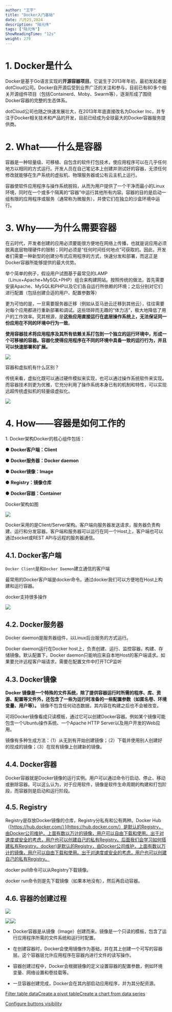 ```yaml
---
author: "王宇"
title: "Docker入门基础"
date: 六月25,2024
description: "陆元伟"
tags: ["陆元伟"]
ShowReadingTime: "12s"
weight: 279
---
```

1\. Docker是什么
=============

Docker是基于Go语言实现的**开源容器项目**。它诞生于2013年年初，最初发起者是dotCloud公司。Docker自开源后受到业界广泛的关注和参与，目前已有80多个相关开源组件项目（包括Containerd、Moby、Swarm等），逐渐形成了围绕Docker容器的完整的生态体系。

dotCloud公司也随之快速发展壮大，在2013年年底直接改名为Docker Inc，并专注于Docker相关技术和产品的开发，目前已经成为全球最大的Docker容器服务提供商。

2\. What——什么是容器
===============

  

容器是一种轻量级、可移植、自包含的软件打包技术，使应用程序可以在几乎任何地方以相同的方式运行。开发人员在自己笔记本上创建并测试好的容器，无须任何修改就能够在生产系统的虚拟机、物理服务器或公有云主机上运行。

容器使软件应用程序与操作系统脱钩，从而为用户提供了一个干净而最小的Linux环境，同时在一个或多个隔离的“容器”中运行其他所有内容。容器的目的是启动一组有限的应用程序或服务（通常称为微服务），并使它们在独立的沙盒环境中运行。

3\. Why——为什么需要容器
================

在云时代，开发者创建的应用必须要能很方便地在网络上传播，也就是说应用必须脱离底层物理硬件的限制；同时必须是“任何时间任何地点”可获取的。因此，开发者们需要一种新型的创建分布式应用程序的方式，快速分发和部署，而这正是Docker容器所能够提供的最大优势。

举个简单的例子，假设用户试图基于最常见的LAMP（Linux+Apache+MySQL+PHP）组合来构建网站。按照传统的做法，首先需要安装Apache、MySQL和PHP以及它们各自运行所依赖的环境；之后分别对它们进行配置（包括创建合适的用户、配置参数等）

更为可怕的是，一旦需要服务器迁移（例如从亚马逊云迁移到其他云），往往需要对每个应用都进行重新部署和调试。这些琐碎而无趣的“体力活”，极大地降低了用户的工作效率。究其根源，是**这些应用直接运行在底层操作系统上，无法保证同一份应用在不同的环境中行为一致**。

**使用容器技术将应用程序及其所有依赖关系打包到一个独立的运行环境中，形成一个可移植的容器。容器化使得应用程序在不同的环境中具备一致的运行行为，并且可以快速部署和扩展。**

![](/download/attachments/129174530/image2024-6-25_17-21-18.png?version=1&modificationDate=1719307278734&api=v2)

  

容器和虚拟机有什么区别？

传统来看，虚拟化既可以通过硬件模拟来实现，也可以通过操作系统软件来实现。而容器技术则更为优雅，它充分利用了操作系统本身已有的机制和特性，可以实现远超传统虚拟机的轻量级虚拟化。

  

![](/download/attachments/129174530/image2024-6-25_17-10-8.png?version=1&modificationDate=1719306608334&api=v2)

4\. How——容器是如何工作的
=================

  

1\. Docker架构Docker的核心组件包括：

● **Docker客户端：Client**

● **Docker服务器：Docker daemon**

● **Docker镜像：Image**

● **Registry：镜像仓库**

● **Docker容器：Container**

  

Docker架构如图

![](/download/attachments/129174530/image2024-6-25_16-39-33.png?version=1&modificationDate=1719304774067&api=v2)

  

Docker采用的是Client/Server架构。客户端向服务器发送请求，服务器负责构建、运行和分发容器。客户端和服务器可以运行在同一个Host上，客户端也可以通过socket或REST API与远程的服务器通信。

4.1. Docker客户端
--------------

`Docker Client`是和`Docker Daemon`建立通信的客户端

最常用的Docker客户端是docker命令。通过docker我们可以方便地在Host上构建和运行容器。

docker支持很多操作

![](/download/attachments/129174530/image2024-6-25_16-42-36.png?version=1&modificationDate=1719304956760&api=v2)

  

4.2. Docker服务器
--------------

Docker daemon是服务器组件，以Linux后台服务的方式运行。

Docker daemon运行在Docker host上，负责创建、运行、监控容器，构建、存储镜像。默认配置下，Docker daemon只能响应来自本地Host的客户端请求。如果要允许远程客户端请求，需要在配置文件中打开TCP监听

4.3. Docker镜像
-------------

**Docker 镜像是一个特殊的文件系统，除了提供容器运行时所需的程序、库、资源、配置等文件外，还包含了一些为运行时准备的一些配置参数（如匿名卷、环境变量、用户等）。** 镜像不包含任何动态数据，其内容在构建之后也不会被改变。

可将Docker镜像看成只读模板，通过它可以创建Docker容器。例如某个镜像可能包含一个Ubuntu操作系统、一个Apache HTTP Server以及用户开发的Web应用。

镜像有多种生成方法：（1）从无到有开始创建镜像；（2）下载并使用别人创建好的现成的镜像；（3）在现有镜像上创建新的镜像。

  

4.4. Docker容器
-------------

Docker容器就是Docker镜像的运行实例。用户可以通过命令行启动、停止、移动或删除容器。可以这么认为，对于应用软件，镜像是软件生命周期的构建和打包阶段，而容器则是启动和运行阶段。

  

4.5. Registry
-------------

Registry是存放Docker镜像的仓库，Registry分私有和公有两种。Docker Hub（[https://hub.docker.com/）](https://hub.docker.com/）是默认的Registry，由Docker公司维护，上面有数以万计的镜像，用户可以自由下载和使用。出于对速度或安全的考虑，用户也可以创建自己的私有Registry。后面我们会学习如何搭建私有Registry。docker)是默认的Registry，由Docker公司维护，上面有数以万计的镜像，用户可以自由下载和使用。出于对速度或安全的考虑，用户也可以创建自己的私有Registry。

docker pull命令可以从Registry下载镜像。

docker run命令则是先下载镜像（如果本地没有），然后再启动容器。

  

  

4.6. 容器的创建过程
------------

![](/download/attachments/129174530/image2024-6-25_17-33-56.png?version=1&modificationDate=1719308036535&api=v2)

![](/download/attachments/129174530/image2024-6-25_17-34-9.png?version=1&modificationDate=1719308050023&api=v2)![](/download/attachments/129174530/image2024-6-25_17-36-19.png?version=1&modificationDate=1719308179372&api=v2)

  

*   Docker容器是从镜像（Image）创建而来。镜像是一个只读的模板，包含了运行应用程序所需的文件系统和运行时配置。
    
*   在创建容器时，Docker会使用镜像作为基础，并在其上创建一个可写的容器层。这个容器层允许应用程序在容器内进行文件的读写操作。
    
*   容器创建过程中，Docker会根据镜像的定义设置容器的配置参数，例如环境变量、网络设置和卷挂载等。
    
*   一旦容器创建完成，Docker会在其内部启动应用程序，并为其分配资源。
    

  
  

  

  

[Filter table data](#)[Create a pivot table](#)[Create a chart from data series](#)

[Configure buttons visibility](/users/tfac-settings.action)